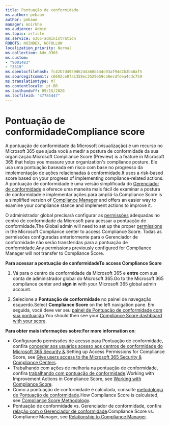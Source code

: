 ```yaml
---
title: Pontuação de conformidade
ms.author: pebaum
author: pebaum
manager: mnirkhe
ms.audience: Admin
ms.topic: article
ms.service: o365-administration
ROBOTS: NOINDEX, NOFOLLOW
localization_priority: Normal
ms.collection: Adm_O365
ms.custom:
- "9001483"
- "3519"
ms.openlocfilehash: fc42b7d4959d624da68d444c03af94d2b3ba0af5
ms.sourcegitcommit: c6692ce0fa1358ec3529e59ca0ecdfdea4cdc759
ms.translationtype: MT
ms.contentlocale: pt-BR
ms.lasthandoff: 09/15/2020
ms.locfileid: "47785447"
---
```

# <a name="compliance-score"></a><span data-ttu-id="a3e7a-102">Pontuação de conformidade</span><span class="sxs-lookup"><span data-stu-id="a3e7a-102">Compliance score</span></span>

<span data-ttu-id="a3e7a-103">A pontuação de conformidade da Microsoft (visualização) é um recurso no Microsoft 365 que ajuda você a medir a postura de conformidade da sua organização.</span><span class="sxs-lookup"><span data-stu-id="a3e7a-103">Microsoft Compliance Score (Preview) is a feature in Microsoft 365 that helps you measure your organization's compliance posture.</span></span> <span data-ttu-id="a3e7a-104">Ele usa uma pontuação baseada em risco com base no progresso da implementação de ações relacionadas à conformidade.</span><span class="sxs-lookup"><span data-stu-id="a3e7a-104">It uses a risk-based score based on your progress of implementing compliance-related actions.</span></span>   <span data-ttu-id="a3e7a-105">A pontuação de conformidade é uma versão simplificada do [Gerenciador de conformidade](https://docs.microsoft.com/microsoft-365/compliance/compliance-manager-overview) e oferece uma maneira mais fácil de examinar a postura de conformidade e implementar ações para ampliá-la.</span><span class="sxs-lookup"><span data-stu-id="a3e7a-105">Compliance Score is a simplified version of [Compliance Manager](https://docs.microsoft.com/microsoft-365/compliance/compliance-manager-overview) and offers an easier way to examine your compliance stance and implement actions to improve it.</span></span> 

<span data-ttu-id="a3e7a-106">O administrador global precisará configurar as [permissões](https://docs.microsoft.com/microsoft-365/security/office-365-security/permissions-in-the-security-and-compliance-center) adequadas no centro de conformidade da Microsoft para acessar a pontuação de conformidade.</span><span class="sxs-lookup"><span data-stu-id="a3e7a-106">The Global admin will need to set up the proper [permissions](https://docs.microsoft.com/microsoft-365/security/office-365-security/permissions-in-the-security-and-compliance-center) in the Microsoft Compliance center to access Compliance Score.</span></span>  <span data-ttu-id="a3e7a-107">Todas as permissões configuradas anteriormente para o Gerenciador de conformidade não serão transferidas para a pontuação de conformidade.</span><span class="sxs-lookup"><span data-stu-id="a3e7a-107">Any permissions previously configured for Compliance Manager will not transfer to Compliance Score.</span></span>

<span data-ttu-id="a3e7a-108">**Para acessar a pontuação de conformidade**</span><span class="sxs-lookup"><span data-stu-id="a3e7a-108">**To access Compliance Score**</span></span>

1. <span data-ttu-id="a3e7a-109">Vá para o centro de conformidade da Microsoft 365 e **entre** com sua conta de administrador global do Microsoft 365.</span><span class="sxs-lookup"><span data-stu-id="a3e7a-109">Go to the Microsoft 365 compliance center and **sign in** with your Microsoft 365 global admin account.</span></span>

2. <span data-ttu-id="a3e7a-110">Selecione a **Pontuação de conformidade** no painel de navegação esquerdo.</span><span class="sxs-lookup"><span data-stu-id="a3e7a-110">Select **Compliance Score** on the left navigation pane.</span></span> <span data-ttu-id="a3e7a-111">Em seguida, você deve ver seu [painel de Pontuação de conformidade com sua pontuação](https://docs.microsoft.com/microsoft-365/compliance/compliance-score-setup#understand-the-compliance-score-dashboard).</span><span class="sxs-lookup"><span data-stu-id="a3e7a-111">You should then see your [Compliance Score dashboard with your score](https://docs.microsoft.com/microsoft-365/compliance/compliance-score-setup#understand-the-compliance-score-dashboard).</span></span>
 

<span data-ttu-id="a3e7a-112">**Para obter mais informações sobre**:</span><span class="sxs-lookup"><span data-stu-id="a3e7a-112">**For more information on**:</span></span>

- <span data-ttu-id="a3e7a-113">Configurando permissões de acesso para Pontuação de conformidade, confira [conceder aos usuários acesso aos centros de conformidade do Microsoft 365 Security &](https://docs.microsoft.com/microsoft-365/security/office-365-security/grant-access-to-the-security-and-compliance-center).</span><span class="sxs-lookup"><span data-stu-id="a3e7a-113">Setting up Access Permissions for Compliance Score, see [Give users access to the Microsoft 365 Security & Compliance Centers](https://docs.microsoft.com/microsoft-365/security/office-365-security/grant-access-to-the-security-and-compliance-center).</span></span>
- <span data-ttu-id="a3e7a-114">Trabalhando com ações de melhoria na pontuação de conformidade, confira  [trabalhando com pontuação de conformidade](https://docs.microsoft.com/microsoft-365/compliance/working-with-compliance-score).</span><span class="sxs-lookup"><span data-stu-id="a3e7a-114">Working with Improvement Actions in Compliance Score, see  [Working with Compliance Score](https://docs.microsoft.com/microsoft-365/compliance/working-with-compliance-score).</span></span>
- <span data-ttu-id="a3e7a-115">Como a pontuação de conformidade é calculada, consulte [metodologia de Pontuação de conformidade](https://docs.microsoft.com/microsoft-365/compliance/compliance-score-methodology).</span><span class="sxs-lookup"><span data-stu-id="a3e7a-115">How Compliance Score is calculated, see [Compliance Score Methodology](https://docs.microsoft.com/microsoft-365/compliance/compliance-score-methodology).</span></span>
- <span data-ttu-id="a3e7a-116">Pontuação de conformidade vs. Gerenciador de conformidade, confira [relação com o Gerenciador de conformidade](https://docs.microsoft.com/microsoft-365/compliance/compliance-score#relationship-to-compliance-manager).</span><span class="sxs-lookup"><span data-stu-id="a3e7a-116">Compliance Score vs. Compliance Manager, see [Relationship to Compliance Manager](https://docs.microsoft.com/microsoft-365/compliance/compliance-score#relationship-to-compliance-manager).</span></span>

